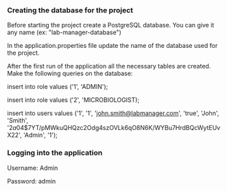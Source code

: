 ### Creating the database for the project

Before starting the project create a PostgreSQL database. You can give it any name (ex: "lab-manager-database")

In the application.properties file update the name of the database used for the project.

After the first run of the application all the necessary tables are created.
Make the following queries on the database:

insert into role values ('1', 'ADMIN');

insert into role values ('2', 'MICROBIOLOGIST);

insert into users values ('1', '1', 'john.smith@labmanager.com', 
'true', 'John', 'Smith', '$2a$04$7YT/pMWkuQHQzc2Odg4szOVLk6qO8N6K/WYBu7HrdBQcWytEUvX22', 'Admin', '1');

### Logging into the application

Username: Admin

Password: admin


